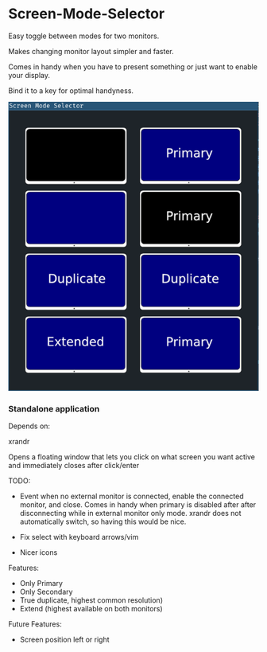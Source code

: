 # Screen-Mode-Selector

Easy toggle between modes for two monitors.

Makes changing monitor layout simpler and faster.

Comes in handy when you have to present something or just want to enable your display.

Bind it to a key for optimal handyness.


![](readme_assets/2021-01-06_03-15.png)
### Standalone application

Depends on:

xrandr



Opens a floating window that lets you click on what screen you want active and immediately closes after click/enter




TODO:
- Event when no external monitor is connected, enable the connected monitor, and close.
    Comes in handy when primary is disabled after after disconnecting while in external monitor only mode.
    xrandr does not automatically switch, so having this would be nice.

- Fix select with keyboard arrows/vim
- Nicer icons




Features:

- Only Primary
- Only Secondary
- True duplicate, highest common resolution)
- Extend (highest available on both monitors)

Future Features:
- Screen position left or right

